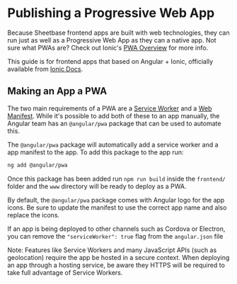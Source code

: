 # Publishing a Progressive Web App

Because Sheetbase frontend apps are built with web technologies, they can run just as well as a Progressive Web App as they can a native app. Not sure what PWAs are? Check out Ionic's [PWA Overview](https://ionicframework.com/pwa) for more info.

This guide is for frontend apps that based on Angular + Ionic, officially available from [Ionic Docs](https://ionicframework.com/docs/publishing/progressive-web-app).

## Making an App a PWA

The two main requirements of a PWA are a [Service Worker](https://developers.google.com/web/fundamentals/primers/service-workers/) and a [Web Manifest](https://developers.google.com/web/fundamentals/web-app-manifest/). While it's possible to add both of these to an app manually, the Angular team has an `@angular/pwa` package that can be used to automate this.

The `@angular/pwa` package will automatically add a service worker and a app manifest to the app. To add this package to the app run:

```sh
ng add @angular/pwa
```

Once this package has been added run `npm run build` inside the `frontend/` folder and the `www` directory will be ready to deploy as a PWA.

By default, the `@angular/pwa` package comes with Angular logo for the app icons. Be sure to update the manifest to use the correct app name and also replace the icons.

If an app is being deployed to other channels such as Cordova or Electron, you can remove the `"serviceWorker": true` flag from the `angular.json` file

Note: Features like Service Workers and many JavaScript APIs (such as geolocation) require the app be hosted in a secure context. When deploying an app through a hosting service, be aware they HTTPS will be required to take full advantage of Service Workers.